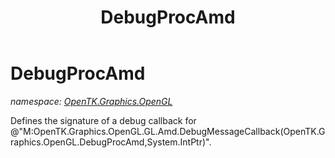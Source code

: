 ﻿---
title: DebugProcAmd
---

# DebugProcAmd
_namespace: [OpenTK.Graphics.OpenGL](N-OpenTK.Graphics.OpenGL.html)_

Defines the signature of a debug callback for 
 @"M:OpenTK.Graphics.OpenGL.GL.Amd.DebugMessageCallback(OpenTK.Graphics.OpenGL.DebugProcAmd,System.IntPtr)".




